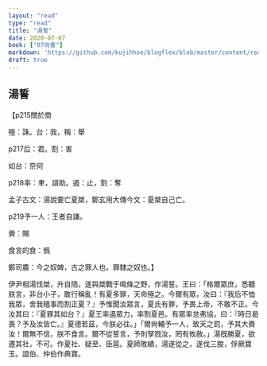 ```yaml
---
layout: "read"
type: "read"
title: "湯誓"
date: 2020-07-07
book: ["07尙書"]
markdown: 'https://github.com/kujihhoe/blogflex/blob/master/content/read/07-尙書/010-湯誓.md'
draft: true
---
```


## 湯誓

【p215關於商

殛：誅。台：我，稱：舉

p217后：君。割：害

如台：奈何

p218率：聿，語助。遏：止，割：奪

孟子古文：湯說要亡夏桀，鄭玄用大傳今文：夏桀自己亡。

p219予一人：王者自謙。

賫：賜

食言的食：僞

鄭司農：今之奴婢，古之罪人也。罪隸之奴也。】

伊尹相湯伐桀，升自陑，遂與桀戰于鳴條之野，作<v>湯誓</v>。王曰：「格爾眾庶，悉聽朕言，非台小子，敢行稱亂！有夏多罪，天命殛之。今爾有眾，汝曰：『我后不恤我眾，舍我穡事而割正夏？』予惟聞汝眾言，夏氏有罪，予畏上帝，不敢不正。今汝其曰：『夏罪其如台？』夏王率遏眾力，率割夏邑。有眾率怠弗協，曰：『時日曷喪？予及汝皆亡。』夏德若茲，今朕必往。」「爾尙輔予一人，致天之罰，予其大賚汝！爾無不信，朕不食言。爾不從誓言，予則孥戮汝，罔有攸赦。」湯旣勝夏，欲遷其社，不可。作<v>夏社</v>、<v>疑至</v>、<v>臣扈</v>。夏師敗績，湯遂從之，遂伐三朡，俘厥寶玉。誼伯、仲伯作<v>典寶</v>。
